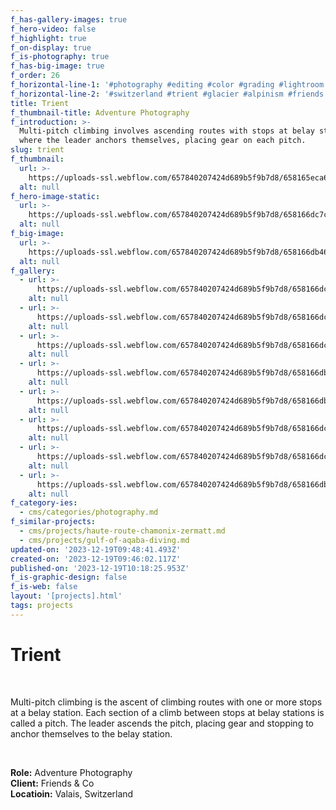 ```yaml
---
f_has-gallery-images: true
f_hero-video: false
f_highlight: true
f_on-display: true
f_is-photography: true
f_has-big-image: true
f_order: 26
f_horizontal-line-1: '#photography #editing #color #grading #lightroom'
f_horizontal-line-2: '#switzerland #trient #glacier #alpinism #friends'
title: Trient
f_thumbnail-title: Adventure Photography
f_introduction: >-
  Multi-pitch climbing involves ascending routes with stops at belay stations,
  where the leader anchors themselves, placing gear on each pitch.
slug: trient
f_thumbnail:
  url: >-
    https://uploads-ssl.webflow.com/657840207424d689b5f9b7d8/658165eca6a83cd184d18f62_thumbnail.jpg
  alt: null
f_hero-image-static:
  url: >-
    https://uploads-ssl.webflow.com/657840207424d689b5f9b7d8/658166dc7cd2777813df3c4c_cabane_tryien_2017_128.jpg
  alt: null
f_big-image:
  url: >-
    https://uploads-ssl.webflow.com/657840207424d689b5f9b7d8/658166db464f05ecb9d5c3c2_cabane_tryien_2017_175.jpg
  alt: null
f_gallery:
  - url: >-
      https://uploads-ssl.webflow.com/657840207424d689b5f9b7d8/658166dcf68a5aae238c3f7c_cabane_tryien_2017_096b.jpg
    alt: null
  - url: >-
      https://uploads-ssl.webflow.com/657840207424d689b5f9b7d8/658166dc7cd2777813df3c4c_cabane_tryien_2017_128.jpg
    alt: null
  - url: >-
      https://uploads-ssl.webflow.com/657840207424d689b5f9b7d8/658166dc464f05ecb9d5c440_cabane_tryien_2017_164.jpg
    alt: null
  - url: >-
      https://uploads-ssl.webflow.com/657840207424d689b5f9b7d8/658166db464f05ecb9d5c3c2_cabane_tryien_2017_175.jpg
    alt: null
  - url: >-
      https://uploads-ssl.webflow.com/657840207424d689b5f9b7d8/658166db82d0273366c207ad_cabane_tryien_2017_369.jpg
    alt: null
  - url: >-
      https://uploads-ssl.webflow.com/657840207424d689b5f9b7d8/658166dcb4f818e36738d9ee_cabane_tryien_2017_377.jpg
    alt: null
  - url: >-
      https://uploads-ssl.webflow.com/657840207424d689b5f9b7d8/658166dcf9077cee5c4d8b88_cabane_tryien_2017_383.jpg
    alt: null
  - url: >-
      https://uploads-ssl.webflow.com/657840207424d689b5f9b7d8/658166db2144d45074d45341_cabane_tryien_2017_423.jpg
    alt: null
f_category-ies:
  - cms/categories/photography.md
f_similar-projects:
  - cms/projects/haute-route-chamonix-zermatt.md
  - cms/projects/gulf-of-aqaba-diving.md
updated-on: '2023-12-19T09:48:41.493Z'
created-on: '2023-12-19T09:46:02.117Z'
published-on: '2023-12-19T10:18:25.953Z'
f_is-graphic-design: false
f_is-web: false
layout: '[projects].html'
tags: projects
---
```


Trient
======

‍

Multi-pitch climbing is the ascent of climbing routes with one or more stops at a belay station. Each section of a climb between stops at belay stations is called a pitch. The leader ascends the pitch, placing gear and stopping to anchor themselves to the belay station.

‍

**Role:** Adventure Photography  
**Client:** Friends & Co  
**Locatioin:** Valais, Switzerland
